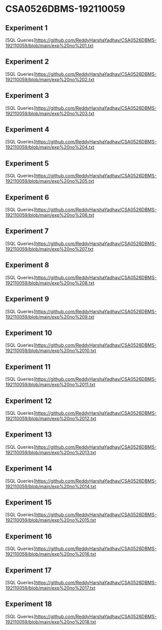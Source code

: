 # CSA0526DBMS-192110059
## Experiment 1
[SQL Queries]https://github.com/ReddyHarshaYadhav/CSA0526DBMS-192110059/blob/main/exp%20no%201.txt
## Experiment 2
[SQL Queries]https://github.com/ReddyHarshaYadhav/CSA0526DBMS-192110059/blob/main/exp%20no%202.txt
## Experiment 3
[SQL Queries]https://github.com/ReddyHarshaYadhav/CSA0526DBMS-192110059/blob/main/exp%20no%203.txt
## Experiment 4
[SQL Queries]https://github.com/ReddyHarshaYadhav/CSA0526DBMS-192110059/blob/main/exp%20no%204.txt
## Experiment 5
[SQL Queries]https://github.com/ReddyHarshaYadhav/CSA0526DBMS-192110059/blob/main/exp%20no%205.txt
## Experiment 6
[SQL Queries]https://github.com/ReddyHarshaYadhav/CSA0526DBMS-192110059/blob/main/exp%20no%206.txt
## Experiment 7
[SQL Queries]https://github.com/ReddyHarshaYadhav/CSA0526DBMS-192110059/blob/main/exp%20no%207.txt
## Experiment 8
[SQL Queries]https://github.com/ReddyHarshaYadhav/CSA0526DBMS-192110059/blob/main/exp%20no%208.txt
## Experiment 9
[SQL Queries]https://github.com/ReddyHarshaYadhav/CSA0526DBMS-192110059/blob/main/exp%20no%209.txt
## Experiment 10
[SQL Queries]https://github.com/ReddyHarshaYadhav/CSA0526DBMS-192110059/blob/main/exp%20no%2010.txt
## Experiment 11
[SQL Queries]https://github.com/ReddyHarshaYadhav/CSA0526DBMS-192110059/blob/main/exp%20no%2011.txt
## Experiment 12
[SQL Queries]https://github.com/ReddyHarshaYadhav/CSA0526DBMS-192110059/blob/main/exp%20no%2012.txt
## Experiment 13
[SQL Queries]https://github.com/ReddyHarshaYadhav/CSA0526DBMS-192110059/blob/main/exp%20no%2013.txt
## Experiment 14
[SQL Queries]https://github.com/ReddyHarshaYadhav/CSA0526DBMS-192110059/blob/main/exp%20no%2014.txt
## Experiment 15
[SQL Queries]https://github.com/ReddyHarshaYadhav/CSA0526DBMS-192110059/blob/main/exp%20no%2015.txt
## Experiment 16
[SQL Queries]https://github.com/ReddyHarshaYadhav/CSA0526DBMS-192110059/blob/main/exp%20no%2016.txt
## Experiment 17
[SQL Queries]https://github.com/ReddyHarshaYadhav/CSA0526DBMS-192110059/blob/main/exp%20no%2017.txt
## Experiment 18
[SQL Queries]https://github.com/ReddyHarshaYadhav/CSA0526DBMS-192110059/blob/main/exp%20no%2018.txt
